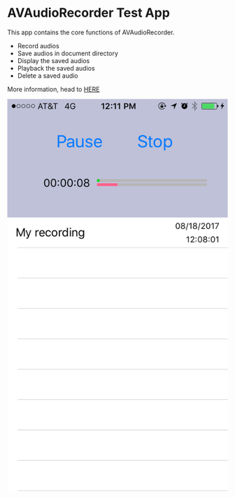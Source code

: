 # AVAudioRecorder Test App

This app contains the core functions of AVAudioRecorder.
  - Record audios
  - Save audios in document directory 
  - Display the saved audios
  - Playback the saved audios
  - Delete a saved audio

More information, head to [HERE](https://juncheng-han.squarespace.com/blog/2017/8/16/02-avfoundation)

![App Screenshot](https://github.com/JasonHan1990/AVFoundation-Learning/blob/master/Screenshots/02-AVAudioRecorder/IMG_1945.PNG)
